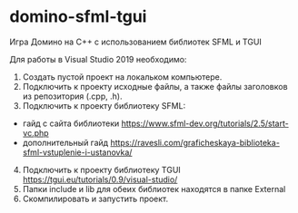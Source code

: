 # domino-sfml-tgui
Игра Домино на С++ с использованием библиотек SFML и TGUI

Для работы в Visual Studio 2019 необходимо:

1. Создать пустой проект на локальком компьютере.
2. Подключить к проекту исходные файлы, а также файлы заголовков из репозитория (.срр, .h).
3. Подключить к проекту библиотеку SFML:
  - гайд с сайта библиотеки https://www.sfml-dev.org/tutorials/2.5/start-vc.php
  - дополнительный гайд https://ravesli.com/graficheskaya-biblioteka-sfml-vstuplenie-i-ustanovka/
4. Подключить к проекту библиотеку TGUI https://tgui.eu/tutorials/0.9/visual-studio/
5. Папки include и lib для обеих библиотек находятся в папке External
6. Скомпилировать и запустить проект.
